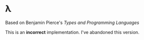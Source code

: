 # λ

Based on Benjamin Pierce's _Types and Programming Languages_

This is an **incorrect** implementation. I've abandoned this version.
